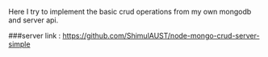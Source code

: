 Here I try to implement the basic crud operations from my own mongodb and server api.

###server link : https://github.com/ShimulAUST/node-mongo-crud-server-simple